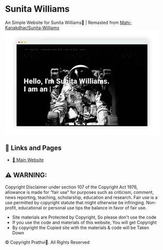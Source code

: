 # Sunita Williams
An Simple Website for Sunita Williams💖 |  Remasted from [Mahi-Kanakdhar/Sunita-Williams](https://github.com/Mahi-Kanakdhar/Sunita-Williams)
[![](https://github.com/fspofficial/sunita-williams/blob/main/screenshot.png)](https://sunita-williams.vercel.app)

## 🔗 Links and Pages
- [🥰 Main Website](https://sunita-williams.vercel.app)

## ⚠ WARNING:
Copyright Disclaimer under section 107 of the Copyright Act 1976, 
allowance is made for “fair use” for purposes such as criticism, 
comment, news reporting, teaching, scholarship, education and research.
Fair use is a use permitted by copyright statute that might otherwise be 
infringing.  Non-profit, educational or personal use tips the balance in 
favor of fair use. 

- Site materials are Protected by Copyright, So please don't use the code
- If you use the code and materials of this website, You will get Copyright
- By copyright the Copied site with the materials & code will be Taken Down

© Copyright Prathvi💝. All Rights Reserved
